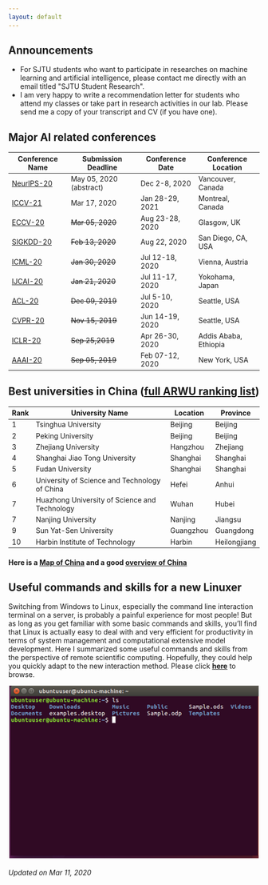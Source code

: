 ```yaml
---
layout: default
---
```

## Announcements
*  For SJTU students who want to participate in researches on machine learning and artificial intelligence, please contact me directly with an email titled "SJTU Student Research".
* I am very happy to write a recommendation letter for students who attend my classes or take part in research activities in our lab. Please send me a copy of your transcript and CV (if you have one). 

## Major AI related conferences

Conference Name  | Submission Deadline | Conference Date |Conference Location 
----------------- | -------------| -------------|-------------
[NeurIPS-20](https://nips.cc/Conferences/2020)| May 05, 2020 (abstract)| Dec 2-8, 2020|Vancouver, Canada
[ICCV-21](https://www.thecvf.com/?page_id=100)|Mar 17, 2020|Jan 28-29, 2021|Montreal, Canada
[ECCV-20](https://eccv2020.eu/)|~~Mar 05, 2020~~|Aug 23-28, 2020|Glasgow, UK
[SIGKDD-20](https://www.kdd.org/kdd2020/#!) | ~~Feb 13, 2020~~ | Aug 22, 2020 | San Diego, CA, USA
[ICML-20](https://icml.cc/Conferences/2020)| ~~Jan 30, 2020~~| Jul 12-18, 2020|Vienna, Austria
[IJCAI-20](http://www.ijcai20.org) | ~~Jan 21, 2020~~|Jul 11-17, 2020|Yokohama, Japan
[ACL-20](https://acl2020.org/)|~~Dec 09, 2019~~|Jul 5-10, 2020|Seattle, USA
[CVPR-20](http://cvpr2020.thecvf.com/) | ~~Nov 15, 2019~~|Jun 14-19, 2020|Seattle, USA
[ICLR-20](https://iclr.cc/) | ~~Sep 25,2019~~| Apr 26-30, 2020|Addis Ababa, Ethiopia
[AAAI-20](https://aaai.org/Conferences/AAAI-20/)| ~~Sep 05, 2019~~| Feb 07-12, 2020| New York, USA


## Best universities in China ([full ARWU ranking list](http://www.shanghairanking.com/Chinese_Universities_Rankings/Overall-Ranking-2019.html))

Rank | University Name | Location | Province
----- | ------------ | --------- | ----------
1	|Tsinghua University |	Beijing | Beijing
2	|Peking University	|Beijing | Beijing
3	|Zhejiang University	|Hangzhou | Zhejiang
4	|Shanghai Jiao Tong University|	Shanghai | Shanghai
5	|Fudan University	|Shanghai | Shanghai
6	|University of Science and Technology of China|	Hefei |Anhui
7	|Huazhong University of Science and Technology|	Wuhan | Hubei
7	|Nanjing University	|Nanjing | Jiangsu
9	|Sun Yat-Sen University	|Guangzhou | Guangdong
10	|Harbin Institute of Technology	|Harbin | Heilongjiang

#### Here is a [Map of China](https://www.chinadiscovery.com/china-maps/china-provincial-map.html) and a good [overview of China](https://www.chinadiscovery.com/travel-guide/facts.html)

## Useful commands and skills for a new Linuxer
Switching from Windows to Linux, especially the command line interaction terminal on a server, is probably a painful experience for most people! But as long as you get familiar with some basic commands and skills, you’ll find that Linux is actually easy to deal with and very efficient for productivity in terms of system management and computational extensive model development. Here I summarized some useful commands and skills from the perspective of remote scientific computing. Hopefully, they could help you quickly adapt to the new interaction method. Please click [**here**](linux.md) to browse.

<div style="text-align:center"><img src="1111.png" alt="Markdown Monster icon" align="center" width="500" /></div>

###### Updated on Mar 11, 2020

